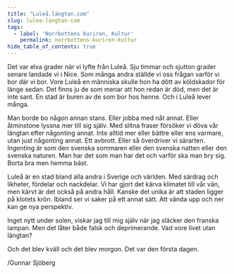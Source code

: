 ```yaml
---
title: "Luleå.längtan.com"
slug: lulea-langtan-com
tags:
  - label: 'Norrbottens Kuriren, Kultur'
    permalink: norrbottens-kuriren-kultur
hide_table_of_contents: true
---
```

Det var elva grader när vi lyfte från Luleå. Sju timmar och sjutton grader senare landade vi i Nice. Som många andra ställde vi oss frågan varför vi bor där vi bor. Vore Luleå en människa skulle hon ha dött av köldskador för länge sedan. Det finns ju de som menar att hon redan är död, men det är inte sant. En stad är buren av de som bor hos henne. Och i Luleå lever många.

<!--truncate-->

Man borde bo någon annan stans. Eller jobba med nåt annat. Eller åtminstone lyssna mer till sig själv. Med slitna fraser försöker vi döva vår längtan efter någonting annat. Inte alltid mer eller bättre eller ens varmare, utan just någonting annat. Ett avbrott. Eller så överdriver vi särarten. Ingenting är som den svenska sommaren eller den svenska natten eller den svenska naturen. Man har det som man har det och varför ska man bry sig. Borta bra men hemma bäst.

Luleå är en stad bland alla andra i Sverige och världen. Med särdrag och likheter, fördelar och nackdelar. Vi har gjort det kärva klimatet till vår vän, men kärvt är det också på andra håll. Kanske det unika är att staden ligger på klotets krön. Ibland ser vi saker på ett annat sätt. Att vända upp och ner kan ge nya perspektiv.

Inget nytt under solen, viskar jag till mig själv när jag släcker den franska lampan. Men det låter både falsk och deprimerande. Vad vore livet utan längtan?

Och det blev kväll och det blev morgon. Det var den första dagen.

/Gunnar Sjöberg
